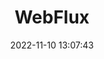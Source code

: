 ---
title: WebFlux
date: 2022-11-10 13:07:43
summary: WebFlux
tags:
categories:
img: https://cdn.jsdelivr.net/gh/GoldArowana/static_source@main/images/cover/co212-m.jpg
tinyImg: https://cdn.jsdelivr.net/gh/GoldArowana/static_source@main/images/tiny/cover/co212.jpg
---